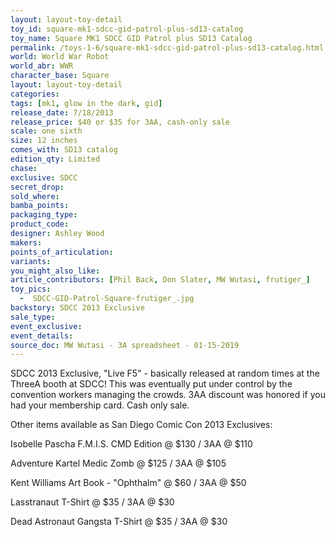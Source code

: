```yaml
---
layout: layout-toy-detail 
toy_id: square-mk1-sdcc-gid-patrol-plus-sd13-catalog
toy_name: Square MK1 SDCC GID Patrol plus SD13 Catalog
permalink: /toys-1-6/square-mk1-sdcc-gid-patrol-plus-sd13-catalog.html
world: World War Robot
world_abr: WWR
character_base: Square
layout: layout-toy-detail
categories: 
tags: [mk1, glow in the dark, gid]
release_date: 7/18/2013
release_price: $40 or $35 for 3AA, cash-only sale
scale: one sixth
size: 12 inches
comes_with: SD13 catalog
edition_qty: Limited
chase: 
exclusive: SDCC
secret_drop: 
sold_where: 
bamba_points: 
packaging_type: 
product_code:
designer: Ashley Wood
makers: 
points_of_articulation: 
variants: 
you_might_also_like: 
article_contributors: [Phil Back, Don Slater, MW Wutasi, frutiger_]
toy_pics: 
  -  SDCC-GID-Patrol-Square-frutiger_.jpg
backstory: SDCC 2013 Exclusive
sale_type: 
event_exclusive: 
event_details: 
source_doc: MW Wutasi - 3A spreadsheet - 01-15-2019
---
```

  SDCC 2013 Exclusive, "Live F5" - basically released at random times at the ThreeA booth at SDCC! This was eventually put under control by the convention workers managing the crowds. 3AA discount was honored if you had your membership card. Cash only sale.

  Other items available as San Diego Comic Con 2013 Exclusives:

  Isobelle Pascha F.M.I.S. CMD Edition @ $130 / 3AA @ $110

  Adventure Kartel Medic Zomb @ $125 / 3AA @ $105

  Kent Williams Art Book - "Ophthalm" @ $60 / 3AA @ $50

  Lasstranaut T-Shirt @ $35 / 3AA @ $30

  Dead Astronaut Gangsta T-Shirt @ $35 / 3AA @ $30
